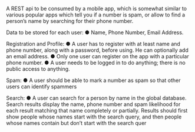 A REST api to be consumed by a mobile app, which is somewhat similar to various popular apps
which tell you if a number is spam, or allow  to find a person’s name by searching for their phone
number.

Data to be stored for each user:
● Name, Phone Number, Email Address.

Registration and Profile:
● A user has to register with at least name and phone number, along with a password, before
using. He can optionally add an email address.
● Only one user can register on the app with a particular phone number.
● A user needs to be logged in to do anything; there is no public access to anything.

Spam:
● A user should be able to mark a number as spam so that other users can identify spammers

Search:
● A user can search for a person by name in the global database. Search results display the name,
phone number and spam likelihood for each result matching that name completely or partially.
Results should first show people whose names start with the search query, and then people
whose names contain but don’t start with the search quer

